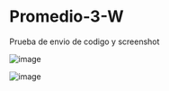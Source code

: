 # Promedio-3-W
Prueba de envio de codigo y screenshot


![image](https://github.com/user-attachments/assets/93952cfe-4111-47dc-81b5-41ca90bd0133)

![image](https://github.com/user-attachments/assets/4e76d47a-0509-47b4-87af-983dc8e0e8eb)
